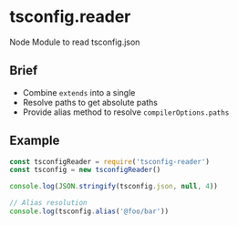 # tsconfig.reader
Node Module to read tsconfig.json

## Brief
- Combine `extends` into a single
- Resolve paths to get absolute paths
- Provide alias method to resolve `compilerOptions.paths`

## Example
```js
const tsconfigReader = require('tsconfig-reader')
const tsconfig = new tsconfigReader()

console.log(JSON.stringify(tsconfig.json, null, 4))

// Alias resolution
console.log(tsconfig.alias('@foo/bar'))

```
